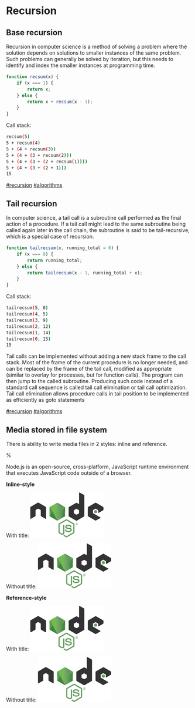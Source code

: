 # Recursion

## Base recursion

Recursion in computer science is a method of solving a problem where the solution depends on solutions to smaller instances of the same problem. Such problems can generally be solved by iteration, but this needs to identify and index the smaller instances at programming time.

```js
function recsum(x) {
    if (x === 1) {
        return x;
    } else {
        return x + recsum(x - 1);
    }
}
```
Call stack:
```bash
recsum(5)
5 + recsum(4)
5 + (4 + recsum(3))
5 + (4 + (3 + recsum(2)))
5 + (4 + (3 + (2 + recsum(1))))
5 + (4 + (3 + (2 + 1)))
15
```

[#recursion](./recursion.md) [#algorithms](./algorithms.md)

## Tail recursion

In computer science, a tail call is a subroutine call performed as the final action of a procedure. If a tail call might lead to the same subroutine being called again later in the call chain, the subroutine is said to be tail-recursive, which is a special case of recursion.

```js
function tailrecsum(x, running_total = 0) {
    if (x === 0) {
        return running_total;
    } else {
        return tailrecsum(x - 1, running_total + x);
    }
}
```
Call stack:
```bash
tailrecsum(5, 0)
tailrecsum(4, 5)
tailrecsum(3, 9)
tailrecsum(2, 12)
tailrecsum(1, 14)
tailrecsum(0, 15)
15
```

Tail calls can be implemented without adding a new stack frame to the call stack. Most of the frame of the current procedure is no longer needed, and can be replaced by the frame of the tail call, modified as appropriate (similar to overlay for processes, but for function calls). The program can then jump to the called subroutine. Producing such code instead of a standard call sequence is called tail call elimination or tail call optimization. Tail call elimination allows procedure calls in tail position to be implemented as efficiently as goto statements

[#recursion](./recursion.md) [#algorithms](./algorithms.md)

## Media stored in file system

There is ability to write media files in 2 styles: inline and reference.

%

Node.js is an open-source, cross-platform, JavaScript runtime environment that executes JavaScript code outside of a browser.

**Inline-style**

With title: ![alt text](../samples/resources/nodejs.png "Node.js logo")

Without title: ![alt text](../samples/resources/nodejs.png)

**Reference-style**

With title: ![alt text][node.js]

Without title: ![alt text][node.js no title]

[node.js]: ../samples/resources/nodejs.png "Recursion understanding"
[node.js no title]: ../samples/resources/nodejs.png
